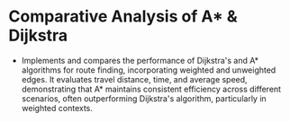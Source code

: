 # Comparative Analysis of A* & Dijkstra 

* Implements and compares the performance of Dijkstra's and A* algorithms for route finding, incorporating weighted and unweighted edges. It evaluates travel distance, time, and average speed, demonstrating that A* maintains consistent efficiency across different scenarios, often outperforming Dijkstra's algorithm, particularly in weighted contexts.
